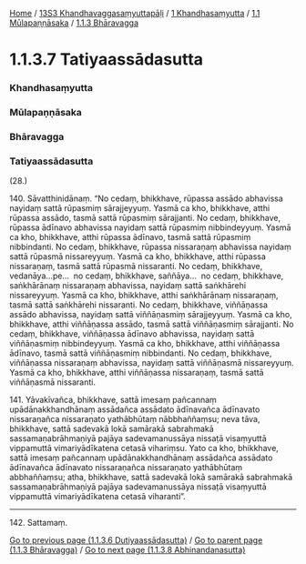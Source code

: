 
[Home](/) / [13S3 Khandhavaggasaṃyuttapāḷi](../../../../13S3.md) / [1 Khandhasaṃyutta](../../../1.md) / [1.1 Mūlapaṇṇāsaka](../../1.1.md) / [1.1.3 Bhāravagga](../1.1.3.md)

# 1.1.3.7 Tatiyaassādasutta

### Khandhasaṃyutta

### Mūlapaṇṇāsaka

### Bhāravagga

### Tatiyaassādasutta

(28.)

140\. Sāvatthinidānaṃ. “No cedaṃ, bhikkhave, rūpassa assādo abhavissa nayidaṃ sattā rūpasmiṃ sārajjeyyuṃ. Yasmā ca kho, bhikkhave, atthi rūpassa assādo, tasmā sattā rūpasmiṃ sārajjanti. No cedaṃ, bhikkhave, rūpassa ādīnavo abhavissa nayidaṃ sattā rūpasmiṃ nibbindeyyuṃ. Yasmā ca kho, bhikkhave, atthi rūpassa ādīnavo, tasmā sattā rūpasmiṃ nibbindanti. No cedaṃ, bhikkhave, rūpassa nissaraṇaṃ abhavissa nayidaṃ sattā rūpasmā nissareyyuṃ. Yasmā ca kho, bhikkhave, atthi rūpassa nissaraṇaṃ, tasmā sattā rūpasmā nissaranti. No cedaṃ, bhikkhave, vedanāya…pe…  no cedaṃ, bhikkhave, saññāya…  no cedaṃ, bhikkhave, saṅkhārānaṃ nissaraṇaṃ abhavissa, nayidaṃ sattā saṅkhārehi nissareyyuṃ. Yasmā ca kho, bhikkhave, atthi saṅkhārānaṃ nissaraṇaṃ, tasmā sattā saṅkhārehi nissaranti. No cedaṃ, bhikkhave, viññāṇassa assādo abhavissa, nayidaṃ sattā viññāṇasmiṃ sārajjeyyuṃ. Yasmā ca kho, bhikkhave, atthi viññāṇassa assādo, tasmā sattā viññāṇasmiṃ sārajjanti. No cedaṃ, bhikkhave, viññāṇassa ādīnavo abhavissa, nayidaṃ sattā viññāṇasmiṃ nibbindeyyuṃ. Yasmā ca kho, bhikkhave, atthi viññāṇassa ādīnavo, tasmā sattā viññāṇasmiṃ nibbindanti. No cedaṃ, bhikkhave, viññāṇassa nissaraṇaṃ abhavissa, nayidaṃ sattā viññāṇasmā nissareyyuṃ. Yasmā ca kho, bhikkhave, atthi viññāṇassa nissaraṇaṃ, tasmā sattā viññāṇasmā nissaranti.

141\. Yāvakīvañca, bhikkhave, sattā imesaṃ pañcannaṃ upādānakkhandhānaṃ assādañca assādato ādīnavañca ādīnavato nissaraṇañca nissaraṇato yathābhūtaṃ nābbhaññaṃsu; neva tāva, bhikkhave, sattā sadevakā lokā samārakā sabrahmakā sassamaṇabrāhmaṇiyā pajāya sadevamanussāya nissaṭā visaṃyuttā vippamuttā vimariyādīkatena cetasā vihariṃsu. Yato ca kho, bhikkhave, sattā imesaṃ pañcannaṃ upādānakkhandhānaṃ assādañca assādato ādīnavañca ādīnavato nissaraṇañca nissaraṇato yathābhūtaṃ abbhaññaṃsu; atha, bhikkhave, sattā sadevakā lokā samārakā sabrahmakā sassamaṇabrāhmaṇiyā pajāya sadevamanussāya nissaṭā visaṃyuttā vippamuttā vimariyādīkatena cetasā viharanti”.

---

142\. Sattamaṃ.



[Go to previous page (1.1.3.6 Dutiyaassādasutta)](1.1.3.6.md) / [Go to parent page (1.1.3 Bhāravagga)](../1.1.3.md) / [Go to next page (1.1.3.8 Abhinandanasutta)](1.1.3.8.md)


